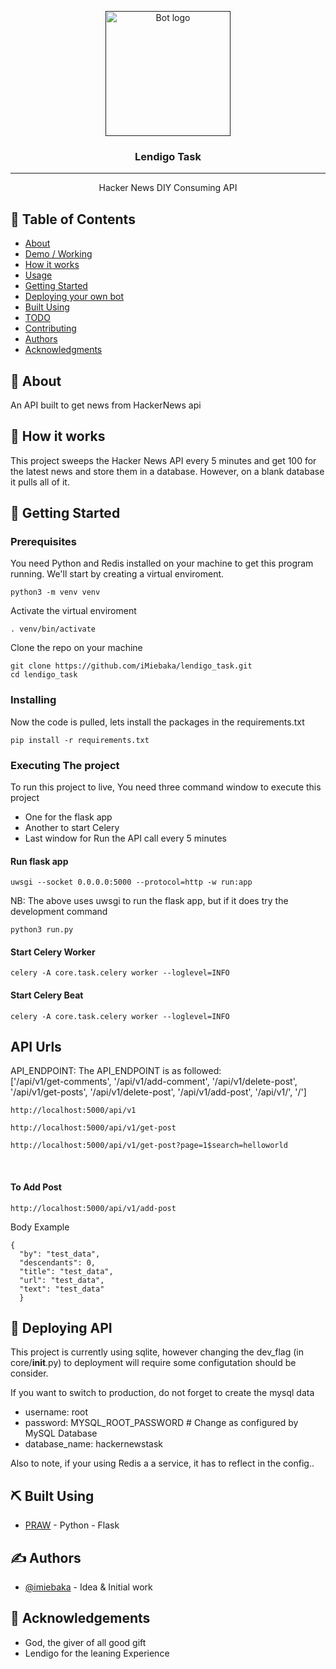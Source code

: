 <p align="center">
  <a href="" rel="noopener">
 <img width=200px height=200px src="https://i1.wp.com/lendigo.ng/wp-content/uploads/2019/12/Lendigo-Logo-2.png?w=1200" alt="Bot logo"></a>
</p>

<h3 align="center">Lendigo Task</h3>

---

<p align="center"> Hacker News DIY Consuming API
    <br> 
</p>

## 📝 Table of Contents

- [About](#about)
- [Demo / Working](#demo)
- [How it works](#working)
- [Usage](#usage)
- [Getting Started](#getting_started)
- [Deploying your own bot](#deployment)
- [Built Using](#built_using)
- [TODO](../TODO.md)
- [Contributing](../CONTRIBUTING.md)
- [Authors](#authors)
- [Acknowledgments](#acknowledgement)

## 🧐 About <a name = "about"></a>

An API built to get news from HackerNews api

## 💭 How it works <a name = "working"></a>

This project sweeps the Hacker News API every 5 minutes and get 100 for the latest news and store them in a database. However, on a blank database it pulls all of it.

## 🏁 Getting Started <a name = "getting_started"></a>

### Prerequisites

You need Python and Redis installed on your machine to get this program running. We'll start by creating a virtual enviroment.

```
python3 -m venv venv
```

Activate the virtual enviroment

```
. venv/bin/activate
```

Clone the repo on your machine

```
git clone https://github.com/iMiebaka/lendigo_task.git
cd lendigo_task
```

### Installing

Now the code is pulled, lets install the packages in the requirements.txt

```
pip install -r requirements.txt
```

### Executing The project

To run this project to live, You need three command window to execute this project

- One for the flask app
- Another to start Celery
- Last window for Run the API call every 5 minutes

#### Run flask app

```
uwsgi --socket 0.0.0.0:5000 --protocol=http -w run:app
```

NB: The above uses uwsgi to run the flask app, but if it does try the development command

```
python3 run.py
```

#### Start Celery Worker

```
celery -A core.task.celery worker --loglevel=INFO

```

#### Start Celery Beat

```
celery -A core.task.celery worker --loglevel=INFO
```

## API Urls

<p> API_ENDPOINT:   The API_ENDPOINT is as followed:
<br>
['/api/v1/get-comments', '/api/v1/add-comment', '/api/v1/delete-post', '/api/v1/get-posts', '/api/v1/delete-post', '/api/v1/add-post', '/api/v1/', '/']
</p>

```
http://localhost:5000/api/v1
```

```
http://localhost:5000/api/v1/get-post

```
```
http://localhost:5000/api/v1/get-post?page=1$search=helloworld

```


<br>

#### To Add Post

```
http://localhost:5000/api/v1/add-post
```
Body Example


```
{
  "by": "test_data",
  "descendants": 0,
  "title": "test_data",
  "url": "test_data",
  "text": "test_data"
  }
```

## 🚀 Deploying API <a name = "deployment"></a>

This project is currently using sqlite, however changing the dev_flag (in core/**init**.py) to deployment will require some configutation should be consider.

If you want to switch to production, do not forget to create the mysql data

- username: root
- password: MYSQL_ROOT_PASSWORD # Change as configured by MySQL Database
- database_name: hackernewstask
  <br>

Also to note, if your using Redis a a service, it has to reflect in the config..

## ⛏️ Built Using <a name = "built_using"></a>

- [PRAW](https://praw.readthedocs.io/en/latest/) - Python - Flask

## ✍️ Authors <a name = "authors"></a>

- [@imiebaka](https://github.com/imiebaka) - Idea & Initial work

## 🎉 Acknowledgements <a name = "acknowledgement"></a>

- God, the giver of all good gift
- Lendigo for the leaning Experience
